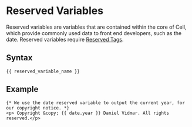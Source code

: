 Reserved Variables
==================
Reserved variables are variables that are contained within the core of Cell, which provide commonly used data
to front end developers, such as the date. Reserved variables require [Reserved Tags](../Tags/Reserved.md).

Syntax
--------------
```
{{ reserved_variable_name }}
```

Example
--------------
```
{* We use the date reserved variable to output the current year, for our copyright notice. *}
<p> Copyright &copy; {{ date.year }} Daniel Vidmar. All rights reserved.</p>
```